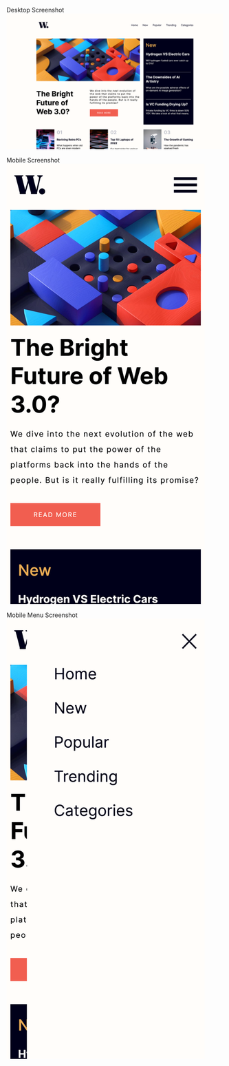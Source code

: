 Desktop Screenshot
![Desktop Screenshot](https://github.com/Ayosage/News-Homepage/blob/main/assets/images/desktop-screenshot.png)

Mobile Screenshot
![Mobile Screenshot](https://github.com/Ayosage/News-Homepage/blob/main/assets/images/mobile-screenshot.png)

Mobile Menu Screenshot
![Mobile Menu](https://github.com/Ayosage/News-Homepage/blob/main/assets/images/mobile-menu.png)
